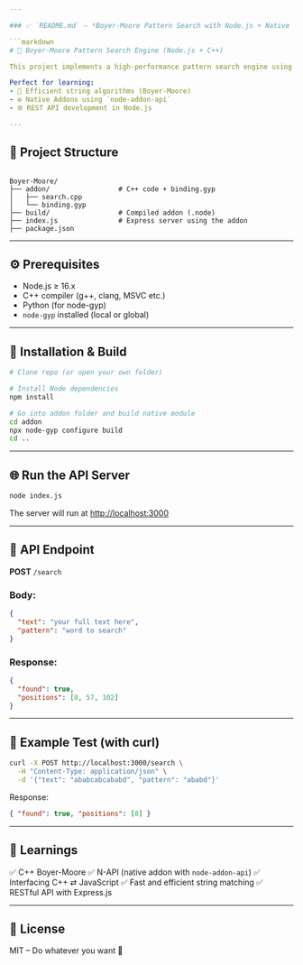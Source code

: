 ```yaml
---

### ✅ `README.md` — *Boyer-Moore Pattern Search with Node.js + Native C++*

```markdown
# 🚀 Boyer-Moore Pattern Search Engine (Node.js + C++)

This project implements a high-performance pattern search engine using the **Boyer-Moore** algorithm written in C++, exposed to Node.js via a native addon.

Perfect for learning:
- 🧠 Efficient string algorithms (Boyer-Moore)
- ⚙️ Native Addons using `node-addon-api`
- 🌐 REST API development in Node.js

---
```


## 📁 Project Structure

```

Boyer-Moore/
├── addon/                 # C++ code + binding.gyp
│   ├── search.cpp
│   └── binding.gyp
├── build/                 # Compiled addon (.node)
├── index.js               # Express server using the addon
├── package.json

````

---

## ⚙️ Prerequisites

- Node.js ≥ 16.x
- C++ compiler (g++, clang, MSVC etc.)
- Python (for node-gyp)
- `node-gyp` installed (local or global)

---

## 🚀 Installation & Build

```bash
# Clone repo (or open your own folder)

# Install Node dependencies
npm install

# Go into addon folder and build native module
cd addon
npx node-gyp configure build
cd ..
````

---

## 🌐 Run the API Server

```bash
node index.js
```

The server will run at [http://localhost:3000](http://localhost:3000)

---

## 📡 API Endpoint

**POST** `/search`

### Body:

```json
{
  "text": "your full text here",
  "pattern": "word to search"
}
```

### Response:

```json
{
  "found": true,
  "positions": [8, 57, 102]
}
```

---

## 🔬 Example Test (with curl)

```bash
curl -X POST http://localhost:3000/search \
  -H "Content-Type: application/json" \
  -d '{"text": "ababcabcababd", "pattern": "ababd"}'
```

Response:

```json
{ "found": true, "positions": [8] }
```

---

## 🧠 Learnings

✅ C++ Boyer-Moore
✅ N-API (native addon with `node-addon-api`)
✅ Interfacing C++ ⇄ JavaScript
✅ Fast and efficient string matching
✅ RESTful API with Express.js

---

## 📝 License

MIT – Do whatever you want 🤘

```


